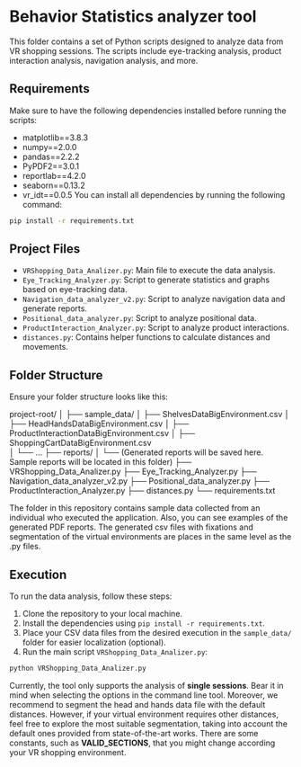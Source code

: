 ﻿# Behavior Statistics analyzer tool
This folder contains a set of Python scripts designed to analyze data from VR shopping sessions. 
The scripts include eye-tracking analysis, product interaction analysis, navigation analysis, and more. 

## Requirements 
Make sure to have the following dependencies installed before running the scripts: 
- matplotlib==3.8.3 
- numpy==2.0.0
 - pandas==2.2.2 
 - PyPDF2==3.0.1 
 - reportlab==4.2.0 
 - seaborn==0.13.2
 -  vr_idt==0.0.5 
You can install all dependencies by running the following command: 
```bash 
pip install -r requirements.txt
```

## Project Files

-   `VRShopping_Data_Analizer.py`: Main file to execute the data analysis.
-   `Eye_Tracking_Analyzer.py`: Script to generate statistics and graphs based on eye-tracking data.
-   `Navigation_data_analyzer_v2.py`: Script to analyze navigation data and generate reports.
-   `Positional_data_analyzer.py`: Script to analyze positional data.
-   `ProductInteraction_Analyzer.py`: Script to analyze product interactions.
-   `distances.py`: Contains helper functions to calculate distances and movements.

## Folder Structure

Ensure your folder structure looks like this:

project-root/ 
│ 
├── sample_data/ 
│ ├── ShelvesDataBigEnvironment.csv 
│ ├── HeadHandsDataBigEnvironment.csv 
│ ├── ProductInteractionDataBigEnvironment.csv
│ ├── ShoppingCartDataBigEnvironment.csv  
│ └── ... 
├── reports/ 
│ └── (Generated reports will be saved here. Sample reports will be located in this folder) 
├── VRShopping_Data_Analizer.py 
├── Eye_Tracking_Analyzer.py 
├── Navigation_data_analyzer_v2.py 
├── Positional_data_analyzer.py 
├── ProductInteraction_Analyzer.py 
├── distances.py 
└── requirements.txt

The folder in this repository contains sample data collected from an individual who executed the application. Also, you can see examples of the generated PDF reports.
The generated csv files with fixations and segmentation of the virtual environments are places in the same level as the .py files.

## Execution

To run the data analysis, follow these steps:

1.  Clone the repository to your local machine.
2.  Install the dependencies using `pip install -r requirements.txt`.
3.  Place your CSV data files from the desired execution in the `sample_data/` folder for easier localization (optional).
4.  Run the main script `VRShopping_Data_Analizer.py`: 
```bash
python VRShopping_Data_Analizer.py
```
Currently, the tool only supports the analysis of **single sessions**. Bear it in mind when selecting the options in the command line tool. 
Moreover, we recommend to segment the head and hands data file with the default distances. However, if your virtual environment requires other distances, feel free to explore the most suitable segmentation, taking into account the default ones provided from state-of-the-art works. There are some constants, such as **VALID_SECTIONS**, that you might change according your VR shopping environment.

